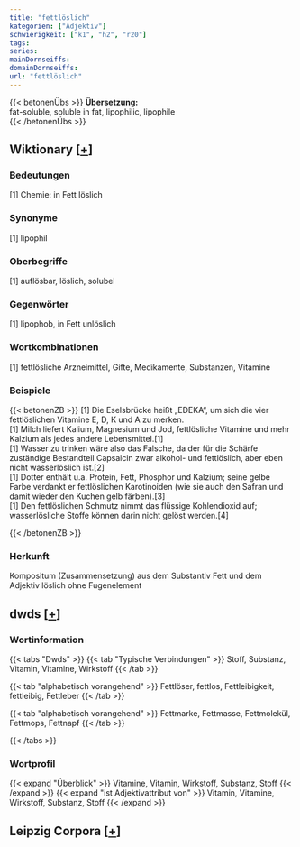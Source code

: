 ```yaml
---
title: "fettlöslich"
kategorien: ["Adjektiv"]
schwierigkeit: ["k1", "h2", "r20"]
tags:
series:
mainDornseiffs:
domainDornseiffs:
url: "fettlöslich"
---
```


{{< betonenÜbs >}}
**Übersetzung:**  
fat-soluble, soluble in fat, lipophilic, lipophile  
{{< /betonenÜbs >}}

## Wiktionary [[+](https://de.wiktionary.org/wiki/fettlöslich)]

### Bedeutungen
[1] Chemie: in Fett löslich  

### Synonyme
[1] lipophil  

### Oberbegriffe
[1] auflösbar, löslich, solubel  

### Gegenwörter
[1] lipophob, in Fett unlöslich  

### Wortkombinationen
[1] fettlösliche Arzneimittel, Gifte, Medikamente, Substanzen, Vitamine  

### Beispiele
{{< betonenZB >}}
[1] Die Eselsbrücke heißt „EDEKA“, um sich die vier fettlöslichen Vitamine E, D, K und A zu merken.  
[1] Milch liefert Kalium, Magnesium und Jod, fettlösliche Vitamine und mehr Kalzium als jedes andere Lebensmittel.[1]  
[1] Wasser zu trinken wäre also das Falsche, da der für die Schärfe zuständige Bestandteil Capsaicin zwar alkohol- und fettlöslich, aber eben nicht wasserlöslich ist.[2]  
[1] Dotter enthält u.a. Protein, Fett, Phosphor und Kalzium; seine gelbe Farbe verdankt er fettlöslichen Karotinoiden (wie sie auch den Safran und damit wieder den Kuchen gelb färben).[3]  
[1] Den fettlöslichen Schmutz nimmt das flüssige Kohlendioxid auf; wasserlösliche Stoffe können darin nicht gelöst werden.[4]  

{{< /betonenZB >}}
### Herkunft
Kompositum (Zusammensetzung) aus dem Substantiv Fett und dem Adjektiv löslich ohne Fugenelement  



## dwds [[+](https://www.dwds.de/wb/fettlöslich)]

### Wortinformation
{{< tabs "Dwds" >}}
{{< tab "Typische Verbindungen" >}}
Stoff, Substanz, Vitamin, Vitamine, Wirkstoff
{{< /tab >}}

{{< tab "alphabetisch vorangehend" >}}
Fettlöser, fettlos, Fettleibigkeit, fettleibig, Fettleber
{{< /tab >}}

{{< tab "alphabetisch vorangehend" >}}
Fettmarke, Fettmasse, Fettmolekül, Fettmops, Fettnapf
{{< /tab >}}

{{< /tabs >}}

### Wortprofil
{{< expand "Überblick" >}} Vitamine, Vitamin, Wirkstoff, Substanz, Stoff {{< /expand >}}
{{< expand "ist Adjektivattribut von" >}} Vitamin, Vitamine, Wirkstoff, Substanz, Stoff {{< /expand >}}

## Leipzig Corpora [[+](https://corpora.uni-leipzig.de/en/res?word=fettlöslich&corpusId=deu_newscrawl-public_2018)]

